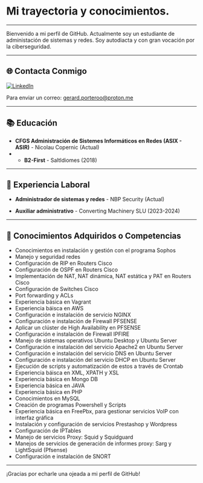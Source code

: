 # Mi trayectoria y conocimientos.



---

Bienvenido a mi perfil de GitHub.
Actualmente soy un estudiante de administación de sistemas y redes. Soy autodiacta y con gran vocación por la ciberseguridad.

---





## 🌐 Contacta Conmigo

[![LinkedIn](https://img.shields.io/badge/-LinkedIn-0077B5?style=flat&logo=LinkedIn&logoColor=white)](https://www.linkedin.com/in/gerardf-portero)

Para enviar un correo: gerard.porteroo@proton.me


---

## 📚 Educación
- **CFGS Administración de Sistemes Informáticos en Redes (ASIX - ASIR)** - Nicolau Copernic (Actual)
- - **B2-First** - SaltIdiomes (2018)

---

## 💼 Experiencia Laboral
- **Administrador de sistemas y redes** - NBP Security (Actual)

- **Auxiliar administrativo** - Converting Machinery SLU (2023-2024)

---


## 🔧 Conocimientos Adquiridos o Competencias
- Conocimientos en instalación y gestión con el programa Sophos
- Manejo y seguridad redes
- Configuración de RIP en Routers Cisco
- Configuración de OSPF en Routers Cisco
- Implementación de NAT, NAT dinámica, NAT estática y PAT en Routers Cisco
- Configuración de Switches Cisco
- Port forwarding y ACLs
- Experiencia básica en Vagrant
- Experiencia báisca en AWS
- Configuración e instalación de servicio NGINX
- Configuración e instalación de Firewall PFSENSE
- Aplicar un clúster de High Availability en PFSENSE
- Configuración e instalación de Firewall IPFIRE
- Manejo de sistemas operativos Ubuntu Desktop y Ubuntu Server
- Configuración e instalación del servicio Apache2 en Ubuntu Server
- Configuración e instalación del servicio DNS en Ubuntu Server
- Configuración e instalación del servicio DHCP en Ubuntu Server
- Ejecución de scripts y automatización de estos a través de Crontab
- Experiencia báisca en XML, XPATH y XSL
- Experiencia básica en Mongo DB
- Experiencia básica en JAVA
- Experiencia básica en PHP
- Conocimientos en MySQL
- Creación de programas Powershell y Scripts
- Experiencia básica en FreePbx, para gestionar servicios VoIP con interfaz gráfica
- Instalación y configuración de servicios Prestashop y Wordpress
- Configuración de IPTables
- Manejo de servicios Proxy: Squid y Squidguard
- Manejos de servicios de generación de informes proxy: Sarg y LightSquid (Pfsense)
- Configuración e instalación de SNORT


---

¡Gracias por echarle una ojeada a mi perfil de GitHub! 
